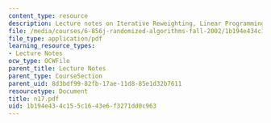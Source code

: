 ```yaml
---
content_type: resource
description: Lecture notes on Iterative Reweighting, Linear Programming and DNF Counting
file: /media/courses/6-856j-randomized-algorithms-fall-2002/1b194e434c155c1643e6f3271dd0c963_n17.pdf
file_type: application/pdf
learning_resource_types:
- Lecture Notes
ocw_type: OCWFile
parent_title: Lecture Notes
parent_type: CourseSection
parent_uid: 8d3bdf99-82fb-17ae-11d8-85e1d32b7611
resourcetype: Document
title: n17.pdf
uid: 1b194e43-4c15-5c16-43e6-f3271dd0c963
---
```

